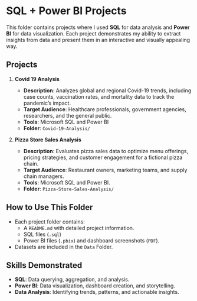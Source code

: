 # SQL + Power BI Projects

This folder contains projects where I used **SQL** for data analysis and **Power BI** for data visualization. Each project demonstrates my ability to extract insights from data and present them in an interactive and visually appealing way.

## Projects
1. **Covid 19 Analysis**
   - **Description**: Analyzes global and regional Covid-19 trends, including case counts, vaccination rates, and mortality data to track the pandemic’s impact.
   - **Target Audience**:  Healthcare professionals, government agencies, researchers, and the general public.
   - **Tools**: Microsoft SQL and Power BI
   - **Folder**: `Covid-19-Analysis/`

2. **Pizza Store Sales Analysis**
   - **Description**: Evaluates pizza sales data to optimize menu offerings, pricing strategies, and customer engagement for a fictional pizza chain.
   - **Target Audience**: Restaurant owners, marketing teams, and supply chain managers.
   - **Tools**: Microsoft SQL and Power BI.
   - **Folder**: `Pizza-Store-Sales-Analysis/`


## How to Use This Folder
- Each project folder contains:
  - A `README.md` with detailed project information.
  - SQL files (`.sql`)
  - Power BI files (`.pbix`) and dashboard screenshots (`PDF`).
- Datasets are included in the `Data` Folder.

## Skills Demonstrated
- **SQL**: Data querying, aggregation, and analysis.
- **Power BI**: Data visualization, dashboard creation, and storytelling.
- **Data Analysis**: Identifying trends, patterns, and actionable insights.



